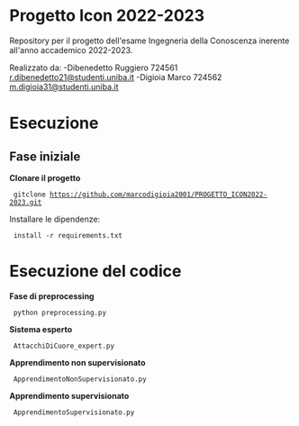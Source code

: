 # Progetto Icon 2022-2023
Repository per il progetto dell'esame Ingegneria della Conoscenza inerente all'anno accademico 2022-2023.

Realizzato da:
-Dibenedetto Ruggiero 724561    r.dibenedetto21@studenti.uniba.it 
-Digioia Marco        724562   m.digioia31@studenti.uniba.it 

# Esecuzione 
## Fase iniziale 

**Clonare il progetto**

<code> gitclone https://github.com/marcodigioia2001/PROGETTO_ICON2022-2023.git </code>

Installare le dipendenze:

<code> install -r requirements.txt </code>

# Esecuzione del codice 

**Fase di preprocessing**

<code> python preprocessing.py </code>


**Sistema esperto** 

<code> AttacchiDiCuore_expert.py </code>


**Apprendimento non supervisionato** 

<code> ApprendimentoNonSupervisionato.py </code>


**Apprendimento supervisionato**

<code> ApprendimentoSupervisionato.py </code>
